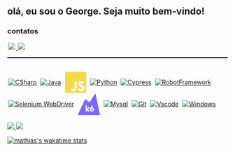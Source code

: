 ## olá, eu sou o George.  Seja muito bem-vindo!

### contatos
  <div style="display: inline_block">  
    <a href="mailto:gmathias80@gmail.com?subject=Questions&body=Write here if you have questions" alt="George-Gmail" title="gmathias80@gmail.com" target="_blank">    
      <img height="50em" hspace="2" src="https://upload.wikimedia.org/wikipedia/commons/thumb/7/7e/Gmail_icon_%282020%29.svg/1280px-Gmail_icon_%282020%29.svg.png">
    </a>   
    <a href="https://www.linkedin.com/in/mathiasgeorge" alt="George-LinkedIn" title="linkedin.com/in/mathiasgeorge" target="_blank">
      <img height="50em" src="https://cdn.jsdelivr.net/gh/devicons/devicon/icons/linkedin/linkedin-original.svg">
    </a>
  </div>

<hr style="height:2px">

<div style="display: inline_block"><br>
  <a href="https://www.java.com/pt-BR/download/help/whatis_java.html" target="_blank"> <img align="center" alt="CSharp" title="CSharp" height="50em" hspace="2" src="https://cdn.jsdelivr.net/gh/devicons/devicon/icons/csharp/csharp-original.svg" /></a>
  <a href="https://www.java.com/pt-BR/download/help/whatis_java.html" target="_blank"> <img align="center" alt="Java" title="Java" height="50em" hspace="2" src="https://cdn.jsdelivr.net/gh/devicons/devicon/icons/java/java-original.svg" /></a>
  <a href="https://developer.mozilla.org/en-US/docs/Web/JavaScript" target="_blank"> <img align="center" alt="Js" height="50em" hspace="2" src="https://raw.githubusercontent.com/devicons/devicon/master/icons/javascript/javascript-plain.svg"/></a>
  <a href="https://www.python.org/" target="_blank"> <img align="center" alt="Python" height="50em" hspace="2" src="https://cdn.jsdelivr.net/gh/devicons/devicon/icons/python/python-original.svg"/></a>
  <!-- frameworks -->  
  <a href="https://www.cypress.io/" target="_blank"> <img align="center" alt="Cypress" height="50em" hspace="2" src="https://cdn.icon-icons.com/icons2/2107/PNG/512/file_type_cypress_icon_130654.png" /></a>
  <a href="https://robotframework.org" target="_blank"> <img align="center" alt="RobotFramework" height="50em" hspace="2" src="https://robotframework.org/img/RF.svg" /></a>
  <a href="https://www.selenium.dev/" target="_blank"> <img align="center" alt="Selenium WebDriver" height="50em" hspace="2" src="https://seeklogo.com/images/S/selenium-logo-A1B53CEFB0-seeklogo.com.png" /></a>
  <a href="https://www.k6.io" target="_blank"> <img align="center" alt="k6" height="50em" hspace="2" src="https://github.com/grafana/k6/raw/master/assets/logo.svg" /></a>
  <a href="https://www.mysql.com/" target="_blank"> <img align="center" alt="Mysql" height="50em" hspace="2" src="https://cdn.jsdelivr.net/gh/devicons/devicon/icons/mysql/mysql-original-wordmark.svg" /></a>
  <a href="https://git-scm.com/" target="_blank"> <img align="center" alt="Git" height="50em" hspace="2" src="https://cdn.jsdelivr.net/gh/devicons/devicon/icons/git/git-original.svg" /></a>
  <a href="https://code.visualstudio.com/" target="_blank"> <img align="center" alt="Vscode" height="50em" hspace="2" src="https://cdn.jsdelivr.net/gh/devicons/devicon/icons/vscode/vscode-original.svg" /></a>
  <a href="https://www.microsoft.com/pt-br/windows/" target="_blank"> <img align="center" alt="Windows" height="50em" hspace="2"  src="https://cdn.jsdelivr.net/gh/devicons/devicon/icons/windows8/windows8-original.svg" /></a> 
  </a>
</div></br>
  
  <div>
    <a href="https://github.com/george-mathias">
    <img height="180em" src="https://github-readme-stats.vercel.app/api?username=george-mathias&show_icons=true&theme=chartreuse-dark&include_all_commits=true&count_private=true"/>
    <img height="180em" src="https://github-readme-stats.vercel.app/api/top-langs/?username=george-mathias&layout=compact&langs_count=7&theme=chartreuse-dark"/>
  </div>

  [![mathias's wakatime stats](https://github-readme-stats.vercel.app/api/wakatime?username=gmathias&layout=default)](https://github.com/george-mathias)

  
  <!-- programming languages -->

<!--
**george-mathias/george-mathias** is a ✨ _special_ ✨ repository because its `README.md` (this file) appears on your GitHub profile.

Here are some ideas to get you started:

- 🔭 I’m currently working on teste de software
- 🌱 I’m currently learning ...
- 👯 I’m looking to collaborate on ...
- 🤔 I’m looking for help with ...
- 💬 Ask me about ...
- 📫 How to reach me: ...
- 😄 Pronouns: ...
- ⚡ Fun fact: ...
-->
